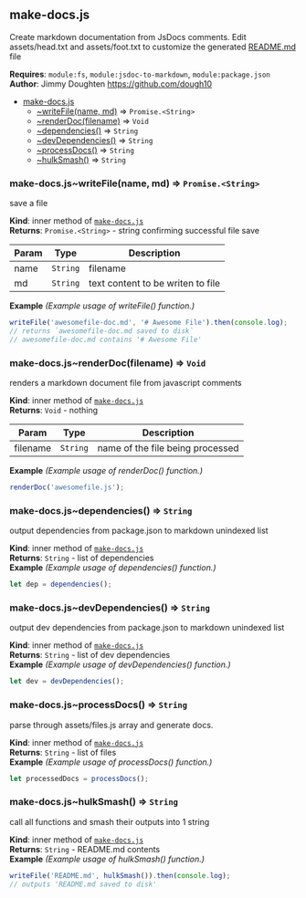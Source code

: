 <a name="make-docs.module_js"></a>

## make-docs.js
Create markdown documentation from JsDocs comments. Edit assets/head.txt and assets/foot.txt to customize the generated [README.md](./README.md) file

**Requires**: <code>module:fs</code>, <code>module:jsdoc-to-markdown</code>, <code>module:package.json</code>  
**Author**: Jimmy Doughten <https://github.com/dough10>  

* [make-docs.js](#make-docs.module_js)
    * [~writeFile(name, md)](#make-docs.module_js..writeFile) ⇒ <code>Promise.&lt;String&gt;</code>
    * [~renderDoc(filename)](#make-docs.module_js..renderDoc) ⇒ <code>Void</code>
    * [~dependencies()](#make-docs.module_js..dependencies) ⇒ <code>String</code>
    * [~devDependencies()](#make-docs.module_js..devDependencies) ⇒ <code>String</code>
    * [~processDocs()](#make-docs.module_js..processDocs) ⇒ <code>String</code>
    * [~hulkSmash()](#make-docs.module_js..hulkSmash) ⇒ <code>String</code>

<a name="make-docs.module_js..writeFile"></a>

### make-docs.js~writeFile(name, md) ⇒ <code>Promise.&lt;String&gt;</code>
save a file

**Kind**: inner method of [<code>make-docs.js</code>](#make-docs.module_js)  
**Returns**: <code>Promise.&lt;String&gt;</code> - string confirming successful file save  

| Param | Type | Description |
| --- | --- | --- |
| name | <code>String</code> | filename |
| md | <code>String</code> | text content to be writen to file |

**Example** *(Example usage of writeFile() function.)*  
```js
writeFile('awesomefile-doc.md', '# Awesome File').then(console.log);
// returns `awesomefile-doc.md saved to disk`
// awesomefile-doc.md contains '# Awesome File'
```
<a name="make-docs.module_js..renderDoc"></a>

### make-docs.js~renderDoc(filename) ⇒ <code>Void</code>
renders a markdown document file from javascript comments

**Kind**: inner method of [<code>make-docs.js</code>](#make-docs.module_js)  
**Returns**: <code>Void</code> - nothing  

| Param | Type | Description |
| --- | --- | --- |
| filename | <code>String</code> | name of the file being processed |

**Example** *(Example usage of renderDoc() function.)*  
```js
renderDoc('awesomefile.js');
```
<a name="make-docs.module_js..dependencies"></a>

### make-docs.js~dependencies() ⇒ <code>String</code>
output dependencies from package.json to markdown unindexed list

**Kind**: inner method of [<code>make-docs.js</code>](#make-docs.module_js)  
**Returns**: <code>String</code> - list of dependencies  
**Example** *(Example usage of dependencies() function.)*  
```js
let dep = dependencies();
```
<a name="make-docs.module_js..devDependencies"></a>

### make-docs.js~devDependencies() ⇒ <code>String</code>
output dev dependencies from package.json to markdown unindexed list

**Kind**: inner method of [<code>make-docs.js</code>](#make-docs.module_js)  
**Returns**: <code>String</code> - list of dev dependencies  
**Example** *(Example usage of devDependencies() function.)*  
```js
let dev = devDependencies();
```
<a name="make-docs.module_js..processDocs"></a>

### make-docs.js~processDocs() ⇒ <code>String</code>
parse through assets/files.js array and generate docs.

**Kind**: inner method of [<code>make-docs.js</code>](#make-docs.module_js)  
**Returns**: <code>String</code> - list of files  
**Example** *(Example usage of processDocs() function.)*  
```js
let processedDocs = processDocs();
```
<a name="make-docs.module_js..hulkSmash"></a>

### make-docs.js~hulkSmash() ⇒ <code>String</code>
call all functions and smash their outputs into 1 string

**Kind**: inner method of [<code>make-docs.js</code>](#make-docs.module_js)  
**Returns**: <code>String</code> - README.md contents  
**Example** *(Example usage of hulkSmash() function.)*  
```js
writeFile('README.md', hulkSmash()).then(console.log);
// outputs 'README.md saved to disk'
```
